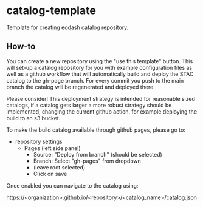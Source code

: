 # catalog-template
Template for creating eodash catalog repository.

## How-to
You can create a new repository using the "use this template" button.
This will set-up a catalog repository for you with example configuration files as well as a github workflow that will automatically build and deploy the STAC catalog to the gh-page branch.
For every commit you push to the main branch the catalog will be regenerated and deployed there.

Please consider! This deployment strategy is intended for reasonable sized catalogs, if a catalog gets larger a more robust strategy should be implemented, changing the current github action, for example deploying the build to an s3 bucket.

To make the build catalog available through github pages, please go to:
 * repository settings
   - Pages (left side panel)
     - Source: "Deploy from branch" (should be selected)
     - Branch: Select "gh-pages" from dropdown
     - (leave root selected)
     - Click on save

Once enabled you can navigate to the catalog using:

https://\<organization\>.github.io/\<repository\>/\<catalog_name\>/catalog.json
